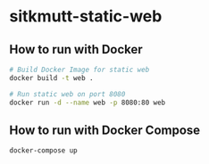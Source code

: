 # sitkmutt-static-web

## How to run with Docker

```bash
# Build Docker Image for static web
docker build -t web .

# Run static web on port 8080
docker run -d --name web -p 8080:80 web
```

## How to run with Docker Compose

```bash
docker-compose up
```
